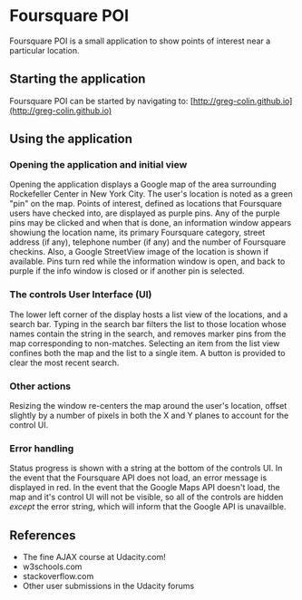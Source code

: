# Foursquare POI
Foursquare POI is a small application to show points of interest near a particular location.

## Starting the application
Foursquare POI can be started by navigating to:
[http://greg-colin.github.io](http://greg-colin.github.io)

## Using the application
### Opening the application and initial view
Opening the application displays a Google map of the area surrounding Rockefeller Center in New York City.
The user's location is noted as a green "pin" on the map. Points of interest, defined as locations that
Foursquare users have checked into, are displayed as purple pins. Any of the purple pins may be clicked
and when that is done, an information window appears showiung the location name, its primary Foursquare
category, street address (if any), telephone number (if any) and the number of Foursquare checkins. Also,
a Google StreetView image of the location is shown if available. Pins turn red while the information
window is open, and back to purple if the info window is closed or if another pin is selected.

### The controls User Interface (UI)
The lower left corner of the display hosts a list view of the locations, and a search bar. Typing in the
search bar filters the list to those location whose names contain the string in the search, and removes
marker pins from the map corresponding to non-matches. Selecting an item from the list view confines both
the map and the list to a single item. A button is provided to clear the most recent search.

### Other actions
Resizing the window re-centers the map around the user's location, offset slightly by a number of pixels
in both the X and Y planes to account for the control UI.

### Error handling
Status progress is shown with a string at the bottom of the controls UI. In the event that the Foursquare API
does not load, an error message is displayed in red. In the event that the Google Maps API doesn't load, the
map and it's control UI will not be visible, so all of the controls are hidden *except* the error string,
which will inform that the Google API is unavailble.

## References
- The fine AJAX course at Udacity.com!
- w3schools.com
- stackoverflow.com
- Other user submissions in the Udacity forums
